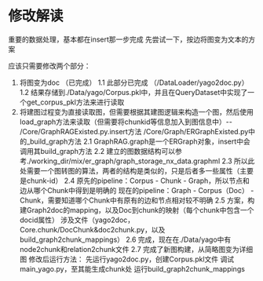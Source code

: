 # 修改解读

重要的数据处理，基本都在insert那一步完成
先尝试一下，按边将图变为文本的方案

应该只需要修改两个部分：
1. 将图变为doc （已完成）
    1.1 此部分已完成 （/DataLoader/yago2doc.py） 
    1.2 结果存储到./Data/yago/Corpus.pkl中，并且在QueryDataset中实现了一个get_corpus_pkl方法来进行读取
2. 将建图过程变为直接读取图，但需要根据其建图逻辑来构造一个图，然后使用load_graph方法来读取（但需要将chunkid等信息加入到图信息中）-- /Core/GraphRAGExisted.py.insert方法  /Core/Graph/ERGraphExisted.py中的_build_graph方法
    2.1 GraphRAG.graph是一个ERGraph对象，insert中会调用其build_graph方法
    2.2 建立的图数据结构可以参考./working_dir/mix/er_graph/graph_storage_nx_data.graphml
    2.3 所以此处需要一个图转图的算法，两者的结构是类似的，只是后者多一些属性（主要是chunk-id）
    2.4 原先的pipeline：Corpus - Chunk - Graph，所以节点和边从哪个Chunk中得到是明确的
        现在的pipeline：Graph - Corpus（Doc） - Chunk，需要知道哪个Chunk中有原有的边和节点相对较不明确
    2.5 方案，构建Graph2doc的mapping，以及Doc到chunk的映射（每个chunk中包含一个docid属性）
        涉及文件（yago2doc，Core.chunk/DocChunk&doc2chunk.py，以及build_graph2chunk_mappings）
    2.6 完成，现在在./Data/yago中有node2chunk和relation2chunk文件
    2.7 完成了新图构建，从简略图变为详细图
修改后运行方法：
先运行yago2doc.py，创建Corpus.pkl文件
调试main_yago.py，至其能生成chunk处
运行build_graph2chunk_mappings
